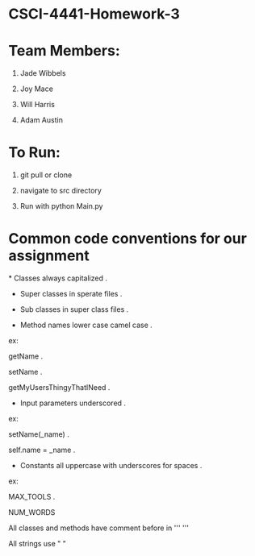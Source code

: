 # CSCI-4441-Homework-3

<h1> Team Members: </h1>
<p>
  
  1. Jade Wibbels
  
  2. Joy Mace
  
  3. Will Harris
  
  4. Adam Austin
  </p>

<h1> To Run: </h1>
<p>
  
  1. git pull or clone
  
  2. navigate to src directory
  
  3. Run with python Main.py
  </p>

<h1>Common code conventions for our assignment</h1>
<p>
* Classes always capitalized . 
  
* Super classes in sperate files . 

* Sub classes in super class files .

* Method names lower case camel case . 

ex:  

getName . 

setName . 

getMyUsersThingyThatINeed . 

* Input parameters underscored . 

ex:  

setName(_name) . 

  self.name = _name . 
  
  
* Constants all uppercase with underscores for spaces . 

ex:  

MAX_TOOLS . 

NUM_WORDS  

All classes and methods have comment before in ''' '''

All strings use " "
</p>
